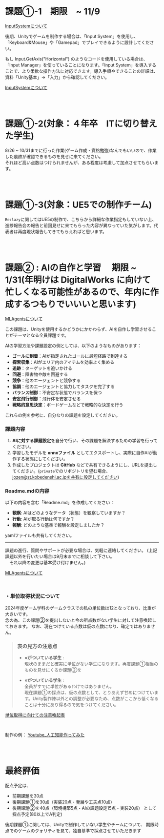 
# 課題①-1　期限　~ 11/9

[InputSystemについて](2_UnityBasicKnowledge/2_1_InputSystem/2_1.md)  

後期、Unityでゲームを制作する場合は、「Input System」を使用し、「Keyboard&Mouse」や「Gamepad」でプレイできるように設計してください。

もし Input.GetAxis("Horizontal") のようなコードを使用している場合は、「Input Manager」を使っていることになります。「Input System」を導入することで、より柔軟な操作方法に対応できます。導入手順やできることの詳細は、資料「Unity基本」→「入力」から確認してください。

[InputSystemについて](2_UnityBasicKnowledge/2_1_InputSystem/2_1.md)

<br>

<br>

# 課題①-2(対象：４年卒　ITに切り替えた学生)

8/26 ~ 10/31までに行った作業(ゲーム作成・資格勉強)なんでもいいので、作業した痕跡が確認できるものを見せに来てください。  
それほど高い点数はつけられませんが、ある程度は考慮して加点させてもらいます。



<br>

<br>

# 課題①-3(対象：UE5での制作チーム)

`Re:lazy`に関してはUE5の制作で、こちらから詳細な作業指定もしていない上、進捗報告会の報告と前回見せに来てもらった内容が異なっていた気がします。代表者は再度現状報告してきてもらえればと思います。  



<br>

<br>

# 課題② : AIの自作と学習 　期限 ~ 1/31(年明けは DigitalWorks に向けて忙しくなる可能性があるので、年内に作成するつもりでいいいと思います)

[MLAgentsについて](5_UnityPickUpTips/3_3_MLAgents/3_0_MLAgents.md)

この課題は、Unityを使用するかどうかにかかわらず、AIを自作し学習させることがテーマとなる全員課題です。

AIの学習方法や課題設定の例としては、以下のようなものがあります：
- **ゴールに到着**：AIが指定されたゴールに最短経路で到達する
- **探索収集**：AIがエリア内のアイテムを効率よく集める
- **追跡**：ターゲットを追いかける
- **回避**：障害物や敵を回避する
- **競争**：他のエージェントと競争する
- **協調**：他のエージェントと協力してタスクを完了する
- **バランス制御**：不安定な状態でバランスを保つ
- **安定飛行制御**：飛行体を安定させる
- **戦略的意思決定**：ボードゲームなどで戦略的な決定を行う

これらの例を参考に、自分なりの課題を設定してください。

### 課題内容
1. **AIに対する課題設定**を自分で行い、その課題を解決するための学習を行ってください。  
2. 学習したモデルを **onnxファイル** としてエクスポートし、実際に自作AIが動作する状態にしてください。  
3. 作成したプロジェクトは **GitHub** などで共有できるようにし、URLを提出してください。(`private`でのリポジトリを望む場合、jozen@st.kobedenshi.ac.jpを共有に設定してください)

### Readme.mdの内容
以下の内容を含む「Readme.md」を作成してください：
- **観察**: AIはどのようなデータ（状態）を観察していますか？
- **行動**: AIが取る行動は何ですか？
- **報酬**: どのような基準で報酬を設定しましたか？

yamlファイルも共有してください。
  
---

課題の進行、質問やサポートが必要な場合は、気軽に連絡してください。
(上記課題以外を行いたい場合は9月末までに相談して下さい。  
　それ以降の変更は基本受け付けません。)

[MLAgentsについて](5_UnityPickUpTips/3_3_MLAgents/3_0_MLAgents.md)

<br>

### ・単位取得状況について

2024年度ゲーム学科のゲームクラスでの私の単位数は12となっており、比重が大きいです。    
念の為、この課題②を提出しないと今の所点数がない学生に対して注意喚起しておきます。 
なお、現在つけている点数は仮の点数になり、確定ではありません。

> ### 表の見方の注意点
> + **×がついている学生**  :  
>    現状のままだと確実に単位がない学生になります。再度課題①相当のものを見せにくるか課題②を
>
> + **×がついている学生**  :   
>    全員がすでに単位があるわけではありません。   
>    現在課題①の採点は、仮の点数として、とりあえず甘めにつけています。Unity製作陣以外との調整が必要なため、点数がここから低くなることは十分にあり得るので気をつけてください。


<a href="https://docs.google.com/spreadsheets/d/12ewhcaE1xO-n1Gx02lXgtzCwgNg5JY6H6Nuxnwtr11Q/edit?gid=0#gid=0
" target="_blank">単位取得に向けての注意喚起表</a>

<br>

制作の例：
<a href="https://www.youtube.com/playlist?list=PLDb67L4FP3ujtgI8c8aLNVXUPt-t0kPI-" target="_blank">Youtube_人工知能作ってみた</a>


<br>

<br>

# 最終評価
配点予定は、
+ 前期課題を30点
+ 後期課題①を30点（実装20点・発展や工夫点10点）
+ 後期課題②を40点（環境構築5点・AIの課題設定15点・実装20点）
として採点予定(80以上でA判定)

後期課題①に関しては、Unityで制作していない学生やチームについて、
期限時点でのゲームのクォリティを見て、独自基準で採点させていただきます